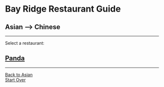 # Bay Ridge Restaurant Guide
## Asian --> Chinese
---
Select a restaurant:
## [Panda](https://www.pandabrooklyn.com/)
---
[Back to Asian](../asian)   
[Start Over](../home.md)